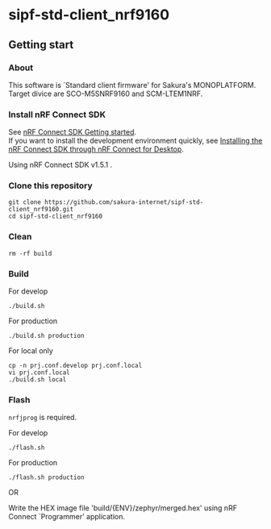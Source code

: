 # sipf-std-client_nrf9160

## Getting start

### About

This software is `Standard client firmware' for Sakura's MONOPLATFORM.  
Target divice are SCO-M5SNRF9160 and SCM-LTEM1NRF.

### Install nRF Connect SDK

See [nRF Connect SDK Getting started](https://developer.nordicsemi.com/nRF_Connect_SDK/doc/latest/nrf/getting_started.html).  
If you want to install the development environment quickly, see [Installing the nRF Connect SDK through nRF Connect for Desktop](https://developer.nordicsemi.com/nRF_Connect_SDK/doc/latest/nrf/gs_assistant.html#gs-assistant).

Using nRF Connect SDK v1.5.1 .

### Clone this repository

```
git clone https://github.com/sakura-internet/sipf-std-client_nrf9160.git
cd sipf-std-client_nrf9160
```

### Clean

```
rm -rf build
```

### Build

For develop
```
./build.sh
```

For production
```
./build.sh production
```

For local only
```
cp -n prj.conf.develop prj.conf.local
vi prj.conf.local
./build.sh local
```

### Flash

`nrfjprog` is required.

For develop
```
./flash.sh
```

For production
```
./flash.sh production
```

OR

Write the HEX image file 'build/{ENV}/zephyr/merged.hex' using nRF Connect `Programmer' application.
